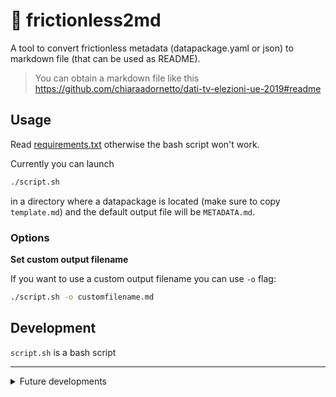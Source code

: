 # 🔧 frictionless2md
A tool to convert frictionless metadata (datapackage.yaml or json) to markdown file (that can be used as README).

> You can obtain a markdown file like this https://github.com/chiaraadornetto/dati-tv-elezioni-ue-2019#readme

## Usage
Read [requirements.txt](requirements.txt) otherwise the bash script won't work.

Currently you can launch 
```bash
./script.sh
``` 
in a directory where a datapackage is located (make sure to copy `template.md`) and the default output file will be `METADATA.md`.

### Options

**Set custom output filename**

If you want to use a custom output filename you can use `-o` flag:
```bash
./script.sh -o customfilename.md
```

## Development
`script.sh` is a bash script

---
<details>
<summary>Future developments</summary>

## Installation

You can install this tool
```bash
apt-get bla bla instal bla bla frictionless2md
```
## Usage

Launch simply `frictionless2md` in the same directory where `datapackage.yaml` is located.

### Options

### Specify output filename

```bash
frictionless2md -o README.md
```

`-o README.md` declare the output filename

### Specify GitHub infos

```bash
frictionless2md -u username repository-name -f README.md
```

`-u username repository-name` permits to define your github username and the name of the repo in which data are located. `-f README.md` at the same time declare the output filename.

Example (get the datapackage from dennisangemi/myrepo and convert to markdown):
```bash
frictionless2md -u dennisangemi myrepo -f README.md
```
</details>
